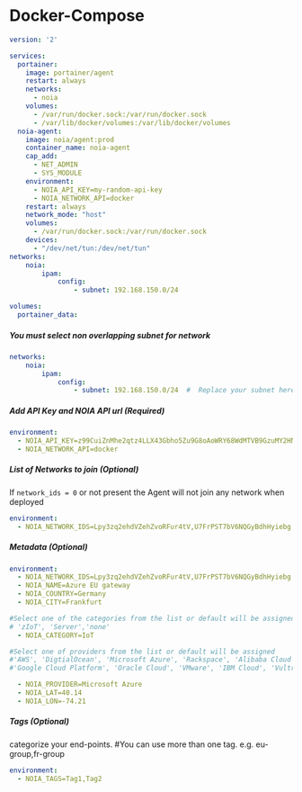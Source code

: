 # Docker-Compose
```yaml
version: '2'

services:
  portainer:
    image: portainer/agent
    restart: always
    networks:
      - noia
    volumes:
      - /var/run/docker.sock:/var/run/docker.sock
      - /var/lib/docker/volumes:/var/lib/docker/volumes
  noia-agent:
    image: noia/agent:prod
    container_name: noia-agent
    cap_add:
      - NET_ADMIN
      - SYS_MODULE
    environment:
      - NOIA_API_KEY=my-random-api-key
      - NOIA_NETWORK_API=docker
    restart: always
    network_mode: "host"
    volumes:
      - /var/run/docker.sock:/var/run/docker.sock
    devices:
      - "/dev/net/tun:/dev/net/tun"
networks:
    noia:
        ipam:
            config:
                - subnet: 192.168.150.0/24

volumes:
  portainer_data:
```

##### You must select non overlapping subnet for network
```yaml
networks:
    noia:
        ipam:
            config:
                - subnet: 192.168.150.0/24  #  Replace your subnet here
```

##### Add API Key and NOIA API url (Required)
```yaml
environment:
  - NOIA_API_KEY=z99CuiZnMhe2qtz4LLX43Gbho5Zu9G8oAoWRY68WdMTVB9GzuMY2HNn667A752EA
  - NOIA_NETWORK_API=docker
```
##### List of Networks to join (Optional)
If `network_ids = 0` or not present the Agent will not join any network when deployed
```yaml
environment:
  - NOIA_NETWORK_IDS=Lpy3zq2ehdVZehZvoRFur4tV,U7FrPST7bV6NQGyBdhHyiebg
```
##### Metadata (Optional)
```yaml
environment:
  - NOIA_NETWORK_IDS=Lpy3zq2ehdVZehZvoRFur4tV,U7FrPST7bV6NQGyBdhHyiebg
  - NOIA_NAME=Azure EU gateway 
  - NOIA_COUNTRY=Germany 
  - NOIA_CITY=Frankfurt 

#Select one of the categories from the list or default will be assigned 
# 'zIoT', 'Server','none' 
  - NOIA_CATEGORY=IoT 

#Select one of providers from the list or default will be assigned 
#'AWS', 'DigtialOcean', 'Microsoft Azure', 'Rackspace', 'Alibaba Cloud', 
#'Google Cloud Platform', 'Oracle Cloud', 'VMware', 'IBM Cloud', 'Vultr'. 

  - NOIA_PROVIDER=Microsoft Azure 
  - NOIA_LAT=40.14 
  - NOIA_LON=-74.21
```
##### Tags (Optional)
categorize your end-points. #You can use more than one tag.
e.g. eu-group,fr-group
```yaml
environment:
  - NOIA_TAGS=Tag1,Tag2
```